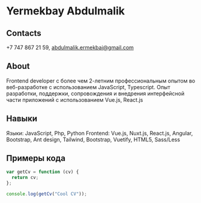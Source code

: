 # Yermekbay Abdulmalik
## Contacts
+7 747 867 21 59, abdulmalik.ermekbai@gmail.com
## About
Frontend developer с более чем 2-летним профессиональным опытом во веб-разработке с использованием JavaScript, Typescript. Опыт разработки, поддержки, сопровождения и
внедрения интерфейсной части приложений с использованием Vue.js, React.js
## Навыки
Языки: JavaScript, Php, Python
Frontend: Vue.js, Nuxt.js, React.js, Angular, Bootstrap, Ant design, Tailwind, Bootstrap, Vuetify, HTML5, Sass/Less
## Примеры кода
``` js
var getCv = function (cv) {
  return cv;
};

console.log(getCv("Cool CV"));
```

